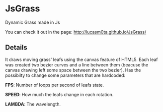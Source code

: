 # JsGrass
Dynamic Grass made in Js 

You can check it out in the page: http://lucasm0ta.github.io/JsGrass/

## Details
It draws moving grass' leafs using the canvas feature of HTML5. Each leaf was created two bezier curves and a line between them (beacuse the canvas drawing left some space between the two bezier). Has the possibilty to change some parameters that are hardcoded:


**FPS**: Number of loops per second of leafs state.

**SPEED**: How much the leafs change in each rotation.

**LAMBDA**: The wavelength.


